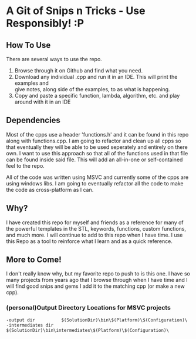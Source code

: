 # A Git of Snips n Tricks - Use Responsibly! :P

## How To Use
There are several ways to use the repo. 
1) Browse through it on Github and find what you need.
2) Download any individual .cpp and run it in an IDE. This will print the examples and  
	give notes, along side of the examples, to as what is happening.
3) Copy and paste a specific function, lambda, algorithm, etc. and play around with it
	in an IDE


## Dependencies
Most of the cpps use a header 'functions.h' and it can be found in this repo along with
functions.cpp. I am going to refactor and clean up all cpps so that eventually they will
be able to be used seperately and entirely on there own. I want to use this approach so
that all of the functions used in that file can be found inside said file. This will 
add an all-in-one or self-contained feel to the repo. 

All of the code was written using MSVC and currently some of the cpps are using windows 
libs. I am going to eventually refactor all the code to make the code as cross-platform 
as I can. 


## Why?
I have created this repo for myself and friends as a reference for many of the powerful templates 
in the STL, keywords, functions, custom functions, and much more. I will continue to 
add to this repo when I have time. I use this Repo as a tool to reinforce what I learn and as 
a quick reference.

## More to Come!
I don't really know why, but my favorite repo to push to is this one. I have so many 
projects from years ago that I browse through when I have time and I will find good
snips and gems I add it to the matching cpp (or make a new cpp).

### (personal)Output Directory Locations for MSVC projects
	-output dir		     $(SolutionDir)\bin\$(Platform)\$(Configuration)\
	-intermediates dir   $(SolutionDir)\bin\intermediates\$(Platform)\$(Configuration)\
